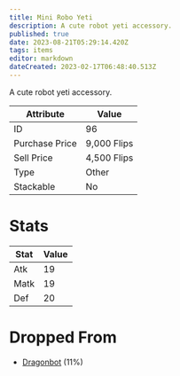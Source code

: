 ```yaml
---
title: Mini Robo Yeti
description: A cute robot yeti accessory.
published: true
date: 2023-08-21T05:29:14.420Z
tags: items
editor: markdown
dateCreated: 2023-02-17T06:48:40.513Z
---
```


A cute robot yeti accessory.

|Attribute|Value|
|-|-|
|ID|96|
|Purchase Price|9,000 Flips|
|Sell Price|4,500 Flips|
|Type|Other|
|Stackable|No|

# Stats
|Stat|Value|
|-|-|
|Atk|19|
|Matk|19|
|Def|20|

# Dropped From
 * [Dragonbot](/monsters/dragonbot) (11%)
